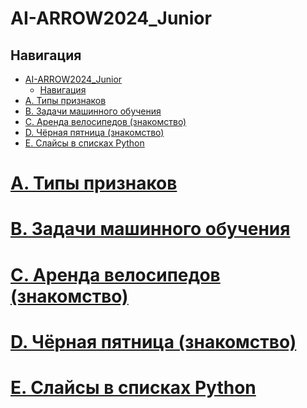 # AI-ARROW2024_Junior

## Навигация

- [AI-ARROW2024\_Junior](#ai-arrow2024_junior)
  - [Навигация](#навигация)
- [A. Типы признаков](#a-типы-признаков)
- [B. Задачи машинного обучения](#b-задачи-машинного-обучения)
- [C. Аренда велосипедов (знакомство)](#c-аренда-велосипедов-знакомство)
- [D. Чёрная пятница (знакомство)](#d-чёрная-пятница-знакомство)
- [E. Слайсы в списках Python](#e-слайсы-в-списках-python)

[A. Типы признаков](https://github.com/danula-ded/)
============================

[B. Задачи машинного обучения](https://github.com/danula-ded/)
===========

[C. Аренда велосипедов (знакомство)](https://github.com/danula-ded/)
===========

[D. Чёрная пятница (знакомство)](https://github.com/danula-ded/)
====================

[E. Слайсы в списках Python](https://github.com/danula-ded/)
=========================================
